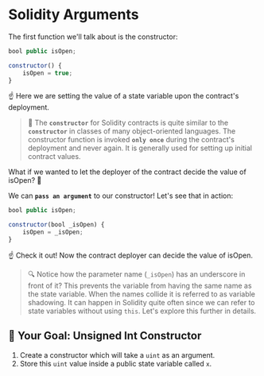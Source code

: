 # Solidity Arguments
The first function we'll talk about is the constructor:

```js
bool public isOpen;

constructor() {
    isOpen = true;
}
```

☝️ Here we are setting the value of a state variable upon the contract's deployment.

> 📖 The **`constructor`** for Solidity contracts is quite similar to the **`constructor`** in classes of many object-oriented languages. The constructor function is invoked **`only once`** during the contract's deployment and never again. It is generally used for setting up initial contract values.

What if we wanted to let the deployer of the contract decide the value of isOpen? 🤔

We can **`pass an argument`** to our constructor! Let's see that in action:

```js
bool public isOpen;

constructor(bool _isOpen) {
    isOpen = _isOpen;
}
```
☝️ Check it out! Now the contract deployer can decide the value of isOpen.

> 🔍 Notice how the parameter name (`_isOpen`) has an underscore in front of it? This prevents the variable from having the same name as the state variable. When the names collide it is referred to as variable shadowing. It can happen in Solidity quite often since we can refer to state variables without using `this`. Let's explore this further in details.

## 🏁 Your Goal: Unsigned Int Constructor

1. Create a constructor which will take a `uint` as an argument.
2. Store this `uint` value inside a public state variable called `x`.